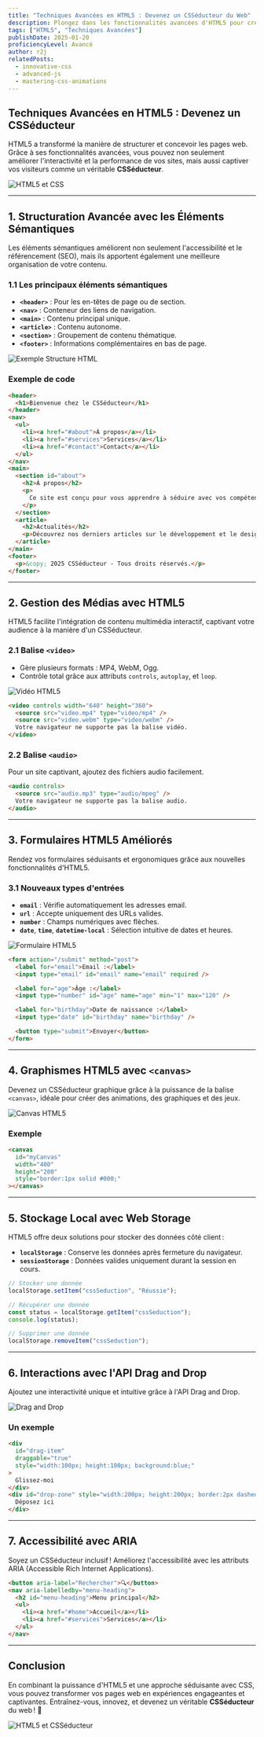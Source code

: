 ```yaml
---
title: "Techniques Avancées en HTML5 : Devenez un CSSéducteur du Web"
description: Plongez dans les fonctionnalités avancées d'HTML5 pour créer des pages web modernes, interactives et accessibles, tout en devenant un véritable CSSéducteur.
tags: ["HTML5", "Techniques Avancées"]
publishDate: 2025-01-20
proficiencyLevel: Avancé
author: r2j
relatedPosts:
  - innovative-css
  - advanced-js
  - mastering-css-animations
---
```


## **Techniques Avancées en HTML5 : Devenez un CSSéducteur**

HTML5 a transformé la manière de structurer et concevoir les pages web. Grâce à ses fonctionnalités avancées, vous pouvez non seulement améliorer l'interactivité et la performance de vos sites, mais aussi captiver vos visiteurs comme un véritable **CSSéducteur**.

![HTML5 et CSS](https://placehold.co/800x400?text=HTML5+et+CSS%3A+Techniques+Avanc%C3%A9es)

---

## **1. Structuration Avancée avec les Éléments Sémantiques**

Les éléments sémantiques améliorent non seulement l'accessibilité et le référencement (SEO), mais ils apportent également une meilleure organisation de votre contenu.

### **1.1 Les principaux éléments sémantiques**

- **`<header>`** : Pour les en-têtes de page ou de section.
- **`<nav>`** : Conteneur des liens de navigation.
- **`<main>`** : Contenu principal unique.
- **`<article>`** : Contenu autonome.
- **`<section>`** : Groupement de contenu thématique.
- **`<footer>`** : Informations complémentaires en bas de page.

![Exemple Structure HTML](https://placehold.co/800x400?text=Structuration+S%C3%A9mantique)

### **Exemple de code**

```html
<header>
  <h1>Bienvenue chez le CSSéducteur</h1>
</header>
<nav>
  <ul>
    <li><a href="#about">À propos</a></li>
    <li><a href="#services">Services</a></li>
    <li><a href="#contact">Contact</a></li>
  </ul>
</nav>
<main>
  <section id="about">
    <h2>À propos</h2>
    <p>
      Ce site est conçu pour vous apprendre à séduire avec vos compétences web !
    </p>
  </section>
  <article>
    <h2>Actualités</h2>
    <p>Découvrez nos derniers articles sur le développement et le design.</p>
  </article>
</main>
<footer>
  <p>&copy; 2025 CSSéducteur - Tous droits réservés.</p>
</footer>
```

---

## **2. Gestion des Médias avec HTML5**

HTML5 facilite l'intégration de contenu multimédia interactif, captivant votre audience à la manière d'un CSSéducteur.

### **2.1 Balise `<video>`**

- Gère plusieurs formats : MP4, WebM, Ogg.
- Contrôle total grâce aux attributs `controls`, `autoplay`, et `loop`.

![Vidéo HTML5](https://placehold.co/800x400?text=Vid%C3%A9o+HTML5)

```html
<video controls width="640" height="360">
  <source src="video.mp4" type="video/mp4" />
  <source src="video.webm" type="video/webm" />
  Votre navigateur ne supporte pas la balise vidéo.
</video>
```

### **2.2 Balise `<audio>`**

Pour un site captivant, ajoutez des fichiers audio facilement.

```html
<audio controls>
  <source src="audio.mp3" type="audio/mpeg" />
  Votre navigateur ne supporte pas la balise audio.
</audio>
```

---

## **3. Formulaires HTML5 Améliorés**

Rendez vos formulaires séduisants et ergonomiques grâce aux nouvelles fonctionnalités d'HTML5.

### **3.1 Nouveaux types d'entrées**

- **`email`** : Vérifie automatiquement les adresses email.
- **`url`** : Accepte uniquement des URLs valides.
- **`number`** : Champs numériques avec flèches.
- **`date`**, **`time`**, **`datetime-local`** : Sélection intuitive de dates et heures.

![Formulaire HTML5](https://placehold.co/800x400?text=Formulaire+HTML5)

```html
<form action="/submit" method="post">
  <label for="email">Email :</label>
  <input type="email" id="email" name="email" required />

  <label for="age">Âge :</label>
  <input type="number" id="age" name="age" min="1" max="120" />

  <label for="birthday">Date de naissance :</label>
  <input type="date" id="birthday" name="birthday" />

  <button type="submit">Envoyer</button>
</form>
```

---

## **4. Graphismes HTML5 avec `<canvas>`**

Devenez un CSSéducteur graphique grâce à la puissance de la balise `<canvas>`, idéale pour créer des animations, des graphiques et des jeux.

![Canvas HTML5](https://placehold.co/800x400?text=Canvas+HTML5)

### Exemple

```html
<canvas
  id="myCanvas"
  width="400"
  height="200"
  style="border:1px solid #000;"
></canvas>
```

---

## **5. Stockage Local avec Web Storage**

HTML5 offre deux solutions pour stocker des données côté client :

- **`localStorage`** : Conserve les données après fermeture du navigateur.
- **`sessionStorage`** : Données valides uniquement durant la session en cours.

```javascript
// Stocker une donnée
localStorage.setItem("cssSeduction", "Réussie");

// Récupérer une donnée
const status = localStorage.getItem("cssSeduction");
console.log(status);

// Supprimer une donnée
localStorage.removeItem("cssSeduction");
```

---

## **6. Interactions avec l'API Drag and Drop**

Ajoutez une interactivité unique et intuitive grâce à l'API Drag and Drop.

![Drag and Drop](https://placehold.co/800x400?text=Drag+and+Drop)

### Un exemple

```html
<div
  id="drag-item"
  draggable="true"
  style="width:100px; height:100px; background:blue;"
>
  Glissez-moi
</div>
<div id="drop-zone" style="width:200px; height:200px; border:2px dashed black;">
  Déposez ici
</div>
```

---

## **7. Accessibilité avec ARIA**

Soyez un CSSéducteur inclusif ! Améliorez l'accessibilité avec les attributs ARIA (Accessible Rich Internet Applications).

```html
<button aria-label="Rechercher">🔍</button>
<nav aria-labelledby="menu-heading">
  <h2 id="menu-heading">Menu principal</h2>
  <ul>
    <li><a href="#home">Accueil</a></li>
    <li><a href="#services">Services</a></li>
  </ul>
</nav>
```

---

## **Conclusion**

En combinant la puissance d'HTML5 et une approche séduisante avec CSS, vous pouvez transformer vos pages web en expériences engageantes et captivantes. Entraînez-vous, innovez, et devenez un véritable **CSSéducteur** du web ! 🚀

![HTML5 et CSSéducteur](https://placehold.co/800x400?text=Devenez+un+CSS%C3%A9ducteur)
